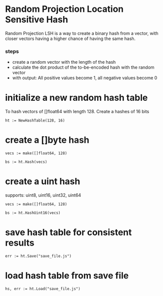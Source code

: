 Random Projection Location Sensitive Hash
=========================================

Random Projection LSH is a way to create a binary hash from a vector, with closer vectors having a higher chance of having the same hash.

### steps

 - create a random vector with the length of the hash
 - calculate the dot product of the to-be-encoded hash with the random vector
 - with output: All positive values become 1, all negative values become 0

# initialize a new random hash table
To hash vectors of []float64 with length 128.
Create a hashes of 16 bits
```
ht := NewHashTable(128, 16)
```

# create a []byte hash
```
vecs := make([]float64, 128)

bs := ht.Hash(vecs)
```

# create a uint hash
supports: uint8, uint16, uint32, uint64

```
vecs := make([]float64, 128)

bs := ht.HashUint16(vecs)
```

# save hash table for consistent results
```
err := ht.Save("save_file.js")
```

# load hash table from save file
```
hs, err := ht.Load("save_file.js")
```
